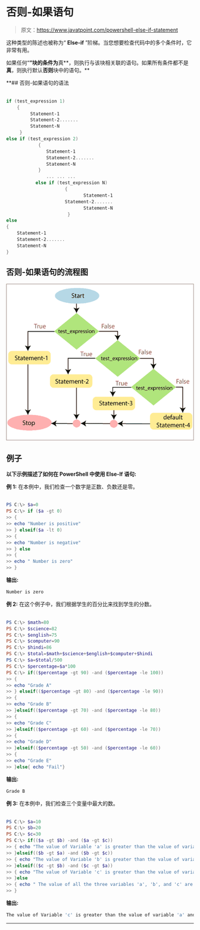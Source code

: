 # 否则-如果语句

> 原文：<https://www.javatpoint.com/powershell-else-if-statement>

这种类型的陈述也被称为“ **Else-if** ”阶梯。当您想要检查代码中的多个条件时，它非常有用。

如果任何“**”块的条件为**真**，则执行与该块相关联的语句。如果所有条件都不是**真**，则执行默认**否则**块中的语句。**

 **## 否则-如果语句的语法

```ps1

if (test_expression 1)
    {
         Statement-1
         Statement-2.......
         Statement-N
     }
else if (test_expression 2)
            {
               Statement-1
               Statement-2.......
               Statement-N            
            }
               ... ... ...
           else if (test_expression N)
                      {
                             Statement-1
              	      Statement-2.......
                             Statement-N
                       }
else
{
    Statement-1
    Statement-2.......
    Statement-N
}

```

## 否则-如果语句的流程图

![PowerShell Else-if Statement](img/11296c1c234b8512bba203518693e930.png)

## 例子

**以下示例描述了如何在 PowerShell 中使用 Else-If 语句:**

**例 1:** 在本例中，我们检查一个数字是正数、负数还是零。

```ps1

PS C:\> $a=0
PS C:\> if ($a -gt 0)
>> {
>> echo "Number is positive"
>> } elseif($a -lt 0)
>> {
>> echo "Number is negative"
>> } else
>> {
>> echo " Number is zero"
>> }

```

**输出:**

```ps1
Number is zero

```

**例 2:** 在这个例子中，我们根据学生的百分比来找到学生的分数。

```ps1

PS C:\> $math=80
PS C:\> $science=82
PS C:\> $english=75
PS C:\> $computer=90
PS C:\> $hindi=86
PS C:\> $total=$math+$science+$english+$computer+$hindi
PS C:\> $a=$total/500
PS C:\> $percentage=$a*100
PS C:\> if(($percentage -gt 90) -and ($percentage -le 100))
>> {
>> echo "Grade A"
>> } elseif(($percentage -gt 80) -and ($percentage -le 90))
>> {
>> echo "Grade B"
>> }elseif(($percentage -gt 70) -and ($percentage -le 80))
>> {
>> echo "Grade C"
>> }elseif(($percentage -gt 60) -and ($percentage -le 70))
>> {
>> echo "Grade D"
>> }elseif(($percentage -gt 50) -and ($percentage -le 60))
>> {
>> echo "Grade E"
>> }else{ echo "Fail"}

```

**输出:**

```ps1
Grade B

```

**例 3:** 在本例中，我们检查三个变量中最大的数。

```ps1

PS C:\> $a=10
PS C:\> $b=20
PS C:\> $c=30
PS C:\> if(($a -gt $b) -and ($a -gt $c))
>> { echo "The value of Variable 'a' is greater than the value of variable 'b' and 'c'."
>> }elseif(($b -gt $a) -and ($b -gt $c))
>> { echo "The value of Variable 'b' is greater than the value of variable 'a' and 'c'."
>> }elseif(($c -gt $b) -and ($c -gt $a))
>> { echo "The value of Variable 'c' is greater than the value of variable 'a' and 'b'."
>> }else
>> { echo " The value of all the three variables 'a', 'b', and 'c' are equal."
>> }

```

**输出:**

```ps1
The value of Variable 'c' is greater than the value of variable 'a' and 'b'.

```

* * ***